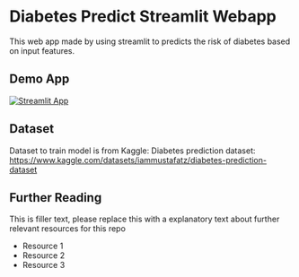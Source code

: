 # Diabetes Predict Streamlit Webapp

This web app made by using streamlit to predicts the risk of diabetes based on input features.

## Demo App

[![Streamlit App](https://static.streamlit.io/badges/streamlit_badge_black_white.svg)](https://myapp-u6qfc7bmwsdsdngb7eb6ku.streamlit.app/)

## Dataset
Dataset to train model is from Kaggle: Diabetes prediction dataset:
https://www.kaggle.com/datasets/iammustafatz/diabetes-prediction-dataset

## Further Reading

This is filler text, please replace this with a explanatory text about further relevant resources for this repo
- Resource 1
- Resource 2
- Resource 3
